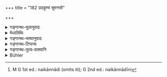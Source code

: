 +++
title = "182 उदकुम्भं सुमनसो"

+++

<details><summary>गङ्गानथ-मूलानुवादः</summary>

He should fetch the jar of water, flowers, cowdung, earth and kuśa-grass,—as much as may be required; and day by day he should beg for alms.—(182)
</details>

<details><summary>मेधातिथिः</summary>

**यावद्भिर् अर्थः** प्रयोजनम् उपाध्यायस्य सिध्यति तावद् **उदकुम्भादि आहरेत्** । प्रदर्शनार्थं चैतत् । अन्यद् अपि गृहोपयोगि यद् अगर्हितं कर्म तत् कुर्यात् । गर्हितं गुरुव्यतिरेकेणोच्छिष्टापमार्जनादि न कारयितव्य इत्य् एवमर्थो ऽयं श्लोकः । यतः सामान्येन शुश्रूषा गुरौ विहिता । यावान् अर्थ एषाम् इति विग्रहः । 

- **भैक्षं चाहर् अहश् चरेत्** । सिद्धम् अन्नम् अत्यन्ताल्पं यात्राविषयं **भैक्षम्** अत्रोच्यते । "नैकान्नादी" इति[^४५६] (म्ध् २.१८८) प्रतिषेधे ऽन्नशब्दोपादानाद् अन्नं प्रतीयते । "समाहृत्य भैक्षं निवेद्याश्नीयात्" (च्ड़्। म्ध् २.५१) इति सामानाधिकरण्यात् सिद्धान्नप्रतिपत्तिः । शुष्के ह्य् अन्ने भिक्षिते कुतस् तस्याशनम् । समाहृत्य गुरुगृहे पच्यमानस्य भैक्षप्रकृतिता स्यान् न भैक्षता । प्रसिद्ध्या चेदृशम् एव भैक्षम् उच्यते । **अहर् अहः** । <u>ननु</u> "बैक्षेण वर्तयेन् नित्यम्" (म्ध् २.१८८) इत्य् एतस्माद् एव सुद्धम् अहर् अहश् चरणं सिध्यति । <u>वृत्तिविधानार्थं</u> नित्यग्रहणम् । पर्युषितेनापि घृतादिस्नेहसंयुक्तेन स्याद् वृत्तिस् तदर्थम् इदम्- अहर् अहर् भिक्षित्वाशितव्यम् । न पुनर् एकस्मिन्न् अहनि भिक्षितम् अपरेद्युः परिवास्य यत् किंचित् स्नेहयुक्तम् इति प्रतिप्रसवेन भुञ्जीत ॥ २.१८२ ॥


[^४५६]:
     M G 1st ed.: naikānnādi (omits iti); G 2nd ed.: naikānnādīni

_येभ्यो भैक्षम् आसादयितव्यं तान् वक्ति ।_
</details>

<details><summary>गङ्गानथ-भाष्यानुवादः</summary>

He should fetch as much of water in jars and other things as might serve the purposes of the Teacher.

This is only by way of illustration; the meaning being that he should do other household-work also,—all that is not absolutely demeaning. What this verse is meant to indicate is that the pupil should not be made to do any demeaning work,—such as touching the utensils in which food has been eaten by persons other than the Teacher himself. For as regards the Teacher himself, his service has been already prescribed in a general way.

The compound ‘*yāvadarthāni*’ is to be expounded as ‘*yāvān arthaḥ eṣām*.’

‘*Day by day he should beg for alms*’;—‘alms’ here stands for a very small quantity of *cooked*, just enough for sustenance. It would not be right to argue that it stands for *food in general* (not necessarily
*cooked*); since the generic term ‘*anna*’ (food) is found to be used in
the prohibition coming later on (in 188) regarding ‘the *food* of one person’; because in view of the injunction ‘having collected the alms, he should present it to the Teacher and then eat it,’ where the
*bringing* and *eating* are mentioned together, it is clear that
*cooked* food is meant; if dry grains had been brought in, how could
they be eaten forthwith? If the grain were collected and then cooked in the Teacher’s house, the food thus cooked would be one that has the
*alms* for its source, it would not be the *aims* itself. In common
usage also it is *cooked food* that is called ‘alms.’

‘*Day by day*.’—“The daily *begging for alms* is already implied in what follows later on (in 188)—‘He should live every day on alms.’

In 188, the term ‘every day’ has been added for the purpose of laying down the means of subsistence; while the term ‘day by day’ in the present verse is meant to preclude the possibility of some one keeping the food mixed with butter, etc., overnight and then eating it next day; the sense being that he should beg for alms and eat it *day by day*; and he should never beg on one day and then, having kept it over-night, eat it next day after mixing it with butter, etc—(182)

The Author next mentions the persons from whom the alms are to be begged.
</details>

<details><summary>गङ्गानथ-टिप्पन्यः</summary>

This verse is quoted in *Parāśatramādhava* (Prāyaścitta, p. 394), as laying down what should be done by the Religious Student, in the event of a ‘wet dream—in *Madanapārijāta* (p. 39);—in *Aparārka* (p. 1141);—in
*Smṛticandrikā* (Saṃskāra, p. 127) as showing that unintentional
emission involves only an expiation;—and in *Prāyoscittaviveka* (p. 462).
</details>

<details><summary>गङ्गानथ-तुल्य-वाक्यानि</summary>

*Āpastamba-Dharmasūtra* (2.4.13.14).—‘Morning and evening he should
fetch jars of water; every day fetching fuel from the forest, he should keep it on the ground.’

*Āśvalāyana Gṛhyasūtra* (22.5).—‘He should beg alms morning and
evening.’

*Gobhila Gṛhyasūtra* (5.2.27).—‘Wearing of the girdle, begging of alms,
carrying of the staff, fetching of fuel, bathing in water, and morning-salutation,—these are the daily obligatory duties.’
</details>

<details><summary>Bühler</summary>

182	Let him fetch a pot full of water, flowers, cowdung, earth, and Kusa grass, as much as may be required (by his teacher), and daily go to beg food.
</details>
